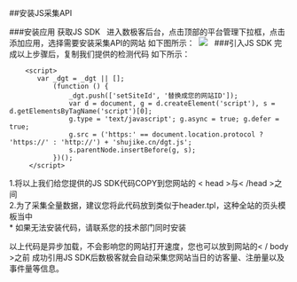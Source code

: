 ##安装JS采集API  
  
  
###安装应用 获取JS SDK   
进入数极客后台，点击顶部的平台管理下拉框，点击添加应用，选择需要安装采集API的网站 如下图所示： 
![](http://www.shujike.com/images/buzhou.jpg)  
###引入JS SDK
完成以上步骤后，复制我们提供的检测代码 如下所示：
    
        <script>
           var _dgt = _dgt || [];
               (function () {
                   _dgt.push(['setSiteId', '替换成您的网站ID']);
                   var d = document, g = d.createElement('script'), s = d.getElementsByTagName('script')[0];
                   g.type = 'text/javascript'; g.async = true; g.defer = true;
                   g.src = ('https:' == document.location.protocol ? 'https://' : 'http://') + 'shujike.cn/dgt.js';
                   s.parentNode.insertBefore(g, s);
               })();
         </script> 
           
 1.将以上我们给您提供的JS SDK代码COPY到您网站的 < head >与< /head >之间  
 2.为了采集全量数据，建议您将此代码放到类似于header.tpl，这种全站的页头模板当中  
 * 如果无法安装代码，请联系您的技术部门同时安装  
 
以上代码是异步加载，不会影响您的网站打开速度，您也可以放到网站的< / body >之前 成功引用JS SDK后数极客就会自动采集您网站当日的访客量、注册量以及事件量等信息。
